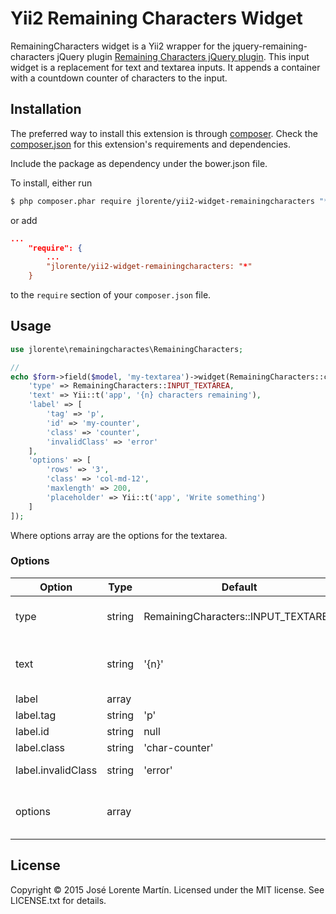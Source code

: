 Yii2 Remaining Characters Widget
================================

RemainingCharacters widget is a Yii2 wrapper for the jquery-remaining-characters jQuery plugin [Remaining Characters jQuery plugin](https://github.com/jlorente/jquery-remaining-characters). This input widget is a replacement for text and textarea inputs. It appends a container with a countdown counter of characters to the input.


## Installation

The preferred way to install this extension is through [composer](http://getcomposer.org/download/). Check the [composer.json](https://github.com/jlorente/yii2-widget-remainingcharacters/composer.json) for this extension's requirements and dependencies.

Include the package as dependency under the bower.json file.

To install, either run

```bash
$ php composer.phar require jlorente/yii2-widget-remainingcharacters "*"
```

or add

```json
...
    "require": {
        ...
        "jlorente/yii2-widget-remainingcharacters: "*"
    }
```

to the ```require``` section of your `composer.json` file.

## Usage

```php
use jlorente\remainingcharactes\RemainingCharacters;

// 
echo $form->field($model, 'my-textarea')->widget(RemainingCharacters::classname(), [
    'type' => RemainingCharacters::INPUT_TEXTAREA,
    'text' => Yii::t('app', '{n} characters remaining'),
    'label' => [
        'tag' => 'p',
        'id' => 'my-counter',
        'class' => 'counter',
        'invalidClass' => 'error'
    ],
    'options' => [
        'rows' => '3',
        'class' => 'col-md-12',
        'maxlength' => 200,
        'placeholder' => Yii::t('app', 'Write something')
    ]
]);
```

Where options array are the options for the textarea.

### Options

Option | Type | Default | Description
------ | ---- | ------- | -----------
type | string | RemainingCharacters::INPUT_TEXTAREA | Type of the input. Must be RemainingCharacters::INPUT_TEXTAREA or RemainingCharacters::INPUT_TEXT
text | string | '{n}' | Text to display inside the label where {n} is the placeholder of the remaining characters  counter. i.e.: '{n} characters remaining'
label | array |  | Options related to the label container
label.tag | string | 'p' | Html tag of the label
label.id | string | null | Id of the label
label.class | string | 'char-counter' | Class of the label
label.invalidClass | string | 'error' | Class to add to the label if the counter reaches an invalid number
options | array | | Options for the input text or textarea. See ActiveField::textarea() or ActiveField::textInput() for more information

## License 
Copyright &copy; 2015 José Lorente Martín. 
Licensed under the MIT license. See LICENSE.txt for details.
